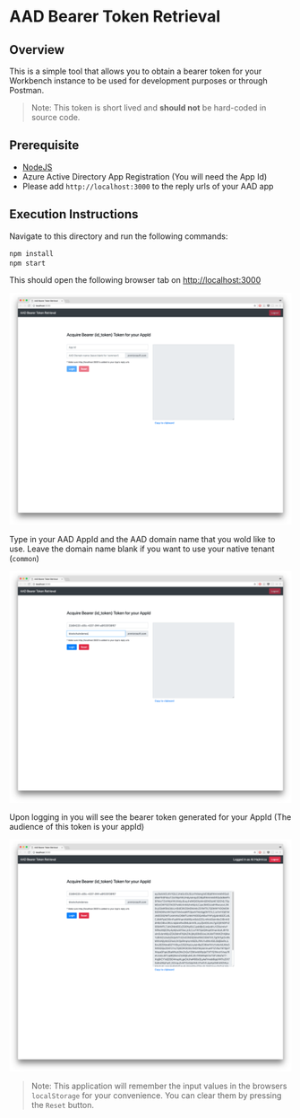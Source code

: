 # AAD Bearer Token Retrieval

## Overview
This is a simple tool that allows you to obtain a bearer token for your Workbench instance to be used for development purposes or through Postman.

> Note: This token is short lived and **should not** be hard-coded in source code.


## Prerequisite
* [NodeJS](https://nodejs.org/)
* Azure Active Directory App Registration (You will need the App Id)
* Please add `http://localhost:3000` to the reply urls of your AAD app

## Execution Instructions

Navigate to this directory and run the following commands:

```bash
npm install
npm start
```

This should open the following browser tab on [http://localhost:3000](http://localhost:3000)

![Fresh login page](media/fresh-page.png)


Type in your AAD AppId and the AAD domain name that you wold like to use. Leave the domain name blank if you want to use your native tenant (`common`)

![Page with input](media/inputs.png)

Upon logging in you will see the bearer token generated for your AppId (The audience of this token is your appId)

![page with token](media/token.png)

> Note: This application will remember the input values in the browsers `localStorage` for your convenience. You can clear them by pressing the `Reset` button.

